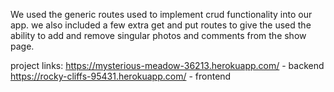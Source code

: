 We used the generic routes used to implement crud functionality into our app. we also included a few extra get and put routes to give the used the ability to add and remove singular photos and comments from the show page.

project links:
https://mysterious-meadow-36213.herokuapp.com/ - backend
https://rocky-cliffs-95431.herokuapp.com/ - frontend
